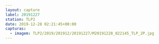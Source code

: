 ```yaml
---
layout: capture
label: 20191227
station: TLP2
date: 2019-12-28 02:21:45+00:00
capturas:
  - imagem: TLP2/2019/201912/20191227/M20191228_022145_TLP_2P.jpg
---
```

